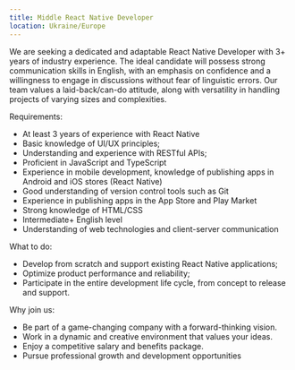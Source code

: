 ```yaml
---
title: Middle React Native Developer
location: Ukraine/Europe
---
```



We are seeking a dedicated and adaptable React Native Developer with 3+ years of industry experience. The ideal candidate will possess strong communication skills in English, with an emphasis on confidence and a willingness to engage in discussions without fear of linguistic errors. Our team values a laid-back/can-do attitude, along with versatility in handling projects of varying sizes and complexities.

Requirements:

* At least 3 years of experience with React Native
* Basic knowledge of UI/UX principles;
* Understanding and experience with RESTful APIs;
* Proficient in JavaScript and TypeScript
* Experience in mobile development, knowledge of publishing apps in Android and iOS stores (React Native)
* Good understanding of version control tools such as Git
* Experience in publishing apps in the App Store and Play Market
* Strong knowledge of HTML/CSS
* Intermediate+ English level
* Understanding of web technologies and client-server communication

What to do:

* Develop from scratch and support existing React Native applications;
* Optimize product performance and reliability;
* Participate in the entire development life cycle, from concept to release and support.

Why join us:

* Be part of a game-changing company with a forward-thinking vision.
* Work in a dynamic and creative environment that values your ideas.
* Enjoy a competitive salary and benefits package.
* Pursue professional growth and development opportunities